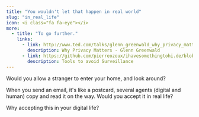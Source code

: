 ```yaml
---
title: "You wouldn't let that happen in real world"
slug: "in_real_life"
icon: <i class="fa fa-eye"></i>
more:
  - title: "To go further."
    links:
      - link: http://www.ted.com/talks/glenn_greenwald_why_privacy_matter
        description: Why Privacy Matters - Glenn Greenwald
      - link: https://github.com/pierreozoux/ihavesomethingtohi.de/blob/master/tools.md
        description: Tools to avoid Surveillance
---
```


Would you allow a stranger to enter your home, and look around?

When you send an email, it's like a postcard, several agents (digital and human) copy and read it on the way. Would you accept it in real life?

Why accepting this in your digital life?

